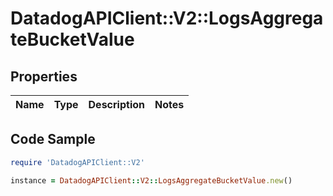 # DatadogAPIClient::V2::LogsAggregateBucketValue

## Properties

Name | Type | Description | Notes
------------ | ------------- | ------------- | -------------

## Code Sample

```ruby
require 'DatadogAPIClient::V2'

instance = DatadogAPIClient::V2::LogsAggregateBucketValue.new()
```


